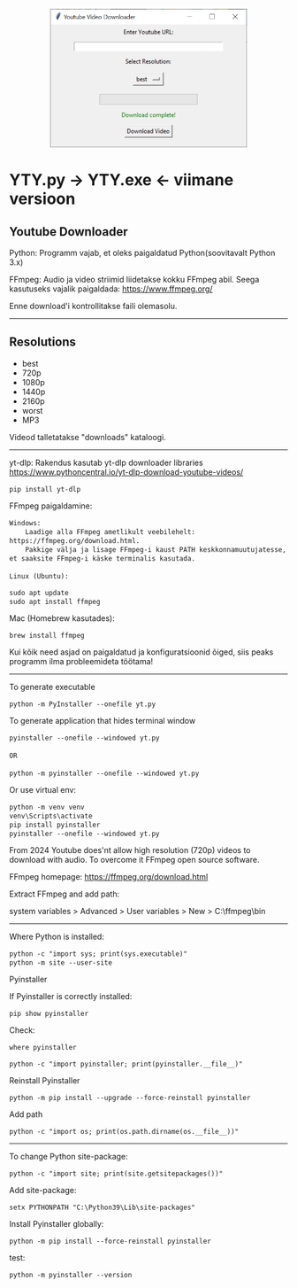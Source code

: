<div>
  <p align="center">
    <img src="https://github.com/mmeest/yt-downloader/blob/master/yt.png" height="250px">
  </p>
</div>
 
 # YTY.py -> YTY.exe <- viimane versioon
## Youtube Downloader

Python: Programm vajab, et oleks paigaldatud Python(soovitavalt Python 3.x)

FFmpeg: Audio ja video striimid liidetakse kokku FFmpeg abil. 
Seega kasutuseks vajalik paigaldada: https://www.ffmpeg.org/


Enne download'i kontrollitakse faili olemasolu.

---

## Resolutions

* best
* 720p
* 1080p
* 1440p
* 2160p
* worst
* MP3

Videod talletatakse "downloads" kataloogi.  

----
yt-dlp: Rakendus kasutab yt-dlp downloader libraries https://www.pythoncentral.io/yt-dlp-download-youtube-videos/

```
pip install yt-dlp
```

FFmpeg paigaldamine:

    Windows:
        Laadige alla FFmpeg ametlikult veebilehelt: https://ffmpeg.org/download.html.
        Pakkige välja ja lisage FFmpeg-i kaust PATH keskkonnamuutujatesse, et saaksite FFmpeg-i käske terminalis kasutada.

    Linux (Ubuntu):

```
sudo apt update
sudo apt install ffmpeg
```

Mac (Homebrew kasutades):

```
brew install ffmpeg
```
Kui kõik need asjad on paigaldatud ja konfiguratsioonid õiged, siis peaks programm ilma probleemideta töötama!



----

To generate executable

```
python -m PyInstaller --onefile yt.py
```

To generate application that hides terminal window

```
pyinstaller --onefile --windowed yt.py

OR

python -m pyinstaller --onefile --windowed yt.py
```

Or use virtual env:
```
python -m venv venv
venv\Scripts\activate
pip install pyinstaller
pyinstaller --onefile --windowed yt.py
```

From 2024 Youtube does'nt allow high resolution (720p) videos to download with audio.
To overcome it FFmpeg open source software.

FFmpeg homepage: https://ffmpeg.org/download.html

Extract FFmpeg and add path:

system variables > Advanced > User variables > New > C:\ffmpeg\bin


---

Where Python is installed:

```
python -c "import sys; print(sys.executable)"
python -m site --user-site
```

Pyinstaller

If Pyinstaller is correctly installed:

```
pip show pyinstaller
```

Check:

```
where pyinstaller
```

```
python -c "import pyinstaller; print(pyinstaller.__file__)"
```

Reinstall Pyinstaller
```
python -m pip install --upgrade --force-reinstall pyinstaller
```

Add path
```
python -c "import os; print(os.path.dirname(os.__file__))"
```

-------

To change Python site-package:

```
python -c "import site; print(site.getsitepackages())"
```

Add site-package:

```
setx PYTHONPATH "C:\Python39\Lib\site-packages"
```

Install Pyinstaller globally:

```
python -m pip install --force-reinstall pyinstaller
```

test:

```
python -m pyinstaller --version
```

